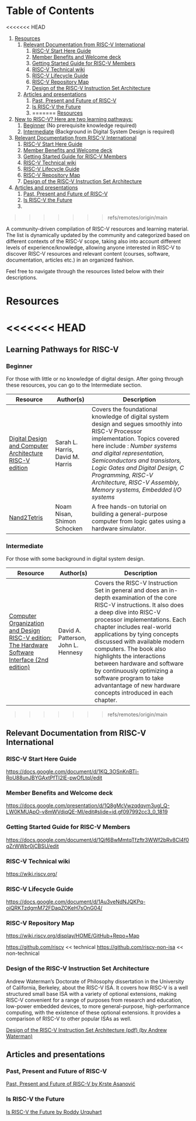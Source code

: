 
# Table of Contents

<<<<<<< HEAD
1.  [Resources](#org3034770)
    1.  [Relevant Documentation from RISC-V International](#org4c40d8b)
        1.  [RISC-V Start Here Guide](#org30879ac)
        2.  [Member Benefits and Welcome deck](#org8836e21)
        3.  [Getting Started Guide for RISC-V Members](#org94a40fb)
        4.  [RISC-V Technical wiki](#orge26b766)
        5.  [RISC-V Lifecycle Guide](#org35cdc5a)
        6.  [RISC-V Repository Map](#org64e814d)
        7.  [Design of the RISC-V Instruction Set Architecture](#orgd5fca53)
    2.  [Articles and presentations](#org449c1ef)
        1.  [Past, Present and Future of RISC-V](#org6a03807)
        2.  [Is RISC-V the Future](#orgf649224)
        3.  [](#org5c4429f)
=======
[Resources](#org2e337f9)
1. [New to RISC-V? Here are two learning pathways:](#org4ea67b3)
    1. [Beginner](#org5a672ea) (No prerequisite knowledge required)
    2. [Intermediate](#orgb463c7a) (Background in Digital System Design is required)
2.  [Relevant Documentation from RISC-V International](#orgb66ed4e)
    1.  [RISC-V Start Here Guide](#orgf775596)
    2.  [Member Benefits and Welcome deck](#orgef47f2b)
    3.  [Getting Started Guide for RISC-V Members](#org2c1f482)
    4.  [RISC-V Technical wiki](#orga06e5db)
    5.  [RISC-V Lifecycle Guide](#orgcf8aeeb)
    6.  [RISC-V Repository Map](#org62e6e3a)
    7.  [Design of the RISC-V Instruction Set Architecture](#orga38d912)
3.  [Articles and presentations](#org6221be0)
    1.  [Past, Present and Future of RISC-V](#orge113f34)
    2.  [Is RISC-V the Future](#org8eea08f)
    3.  [](#orgc991c5b)
>>>>>>> refs/remotes/origin/main

A community-driven compilation of RISC-V resources and learning material. The list is dynamically
updated by the community and categorized based on different contexts of the RISC-V scope, taking
also into account different levels of experience/knowledge, allowing anyone interested in RISC-V to
discover RISC-V resources and relevant content (courses, software, documentation, articles etc.) in
an organized fashion.

Feel free to navigate through the resources listed below with their descriptions. 


<a id="org3034770"></a>

# Resources


<<<<<<< HEAD
<a id="org4c40d8b"></a>
=======
<a id="org4ea67b3"></a>

## Learning Pathways for RISC-V

<a id="org5a672ea"></a>

### Beginner 
For those with little or no knowledge of digital design. After going through these resources, you can go to the Intermediate section.


| Resource  |  Author(s) | Description  |
|---|---|---|
| [Digital Design and Computer Architecture RISC-V edition](https://www.amazon.com/Digital-Design-Computer-Architecture-RISC-V/dp/0128200642/ref=sr_1_5?crid=1Y6VGCXHTB99I&keywords=digital+design+and+computer+architecture&qid=1659609065&sprefix=digital+design+and+computer+architecture%2Caps%2C135&sr=8-5)  | Sarah L. Harris, David M. Harris   | Covers the foundational knowledge of digital system design and segues smoothly into RISC-V Processor implementation. Topics covered here include : *Number systems and digital representation, Semiconductors and transistors, Logic Gates and Digital Design, C Programming, RISC-V Architecture, RISC-V Assembly, Memory systems, Embedded I/O systems* |
| [Nand2Tetris](https://www.nand2tetris.org/) | Noam Nisan, Shimon Schocken | A free hands-on tutorial on building a general-purpose computer from logic gates using a hardware simulator. |

<a id="orgb463c7a"></a>

### Intermediate 
For those with some background in digital system design.


| Resource  |  Author(s) | Description  |
|---|---|---|
| [Computer Organization and Design RISC-V edition: The Hardware Software Interface (2nd edition)](https://www.amazon.com/Computer-Organization-Design-RISC-V-Architecture/dp/0128203315/ref=tmm_pap_swatch_0?_encoding=UTF8&qid=&sr=) | David A. Patterson, John L. Hennesy | Covers the RISC-V Instruction Set in general and does an in-depth examination of the core RISC-V instructions. It also does a deep dive into RISC-V processor implementations. Each chapter includes real-world applications by tying concepts discussed with available modern computers. The book also highlights the interactions between hardware and software by continuously optimizing a software program to take advantantage of new hardware concepts introduced in each chapter. |


<a id="orgb66ed4e"></a>
>>>>>>> refs/remotes/origin/main

## Relevant Documentation from RISC-V International


<a id="org30879ac"></a>

### RISC-V Start Here Guide

<https://docs.google.com/document/d/1KQ_3OSnKnBTi-RoU88unJBYGAxtPfTI2lE-pwOfLtqI/edit>


<a id="org8836e21"></a>

### Member Benefits and Welcome deck

<https://docs.google.com/presentation/d/1Q8gMcVwzqdqym3ugl_Q-LW0KMUApO-v8mWVdjqQE-MI/edit#slide=id.gf097992cc3_0_1819>


<a id="org94a40fb"></a>

### Getting Started Guide for RISC-V Members

<https://docs.google.com/document/d/1Qjf6BwMmtqTfzftr3WWf2bRv8Cl4f0qZrWWbr0jCBSU/edit>


<a id="orge26b766"></a>

### RISC-V Technical wiki

<https://wiki.riscv.org/>


<a id="org35cdc5a"></a>

### RISC-V Lifecycle Guide

<https://docs.google.com/document/d/1Au3veNdNJQKPq-oiQRKTzdgmM72FDaqZOKeH7sOnG04/>


<a id="org64e814d"></a>

### RISC-V Repository Map

<https://wiki.riscv.org/display/HOME/GitHub+Repo+Map>

<https://github.com/riscv> << technical
<https://github.com/riscv-non-isa> << non-technical


<a id="orgd5fca53"></a>

### Design of the RISC-V Instruction Set Architecture

Andrew Waterman’s Doctorate of Philosophy dissertation in the University of California,
Berkeley, about the RISC-V ISA. It covers how RISC-V is a well structured small base ISA with a
variety of optional extensions, making RISC-V convenient for a range of purposes from research
and education, low-power embedded devices, to more general-purpose, high-performance computing,
with the existence of these optional extensions. It provides a comparison of RISC-V to other
popular ISAs as well.

[Design of the RISC-V Instruction Set Architecture (pdf) (by Andrew Waterman)](https://www2.eecs.berkeley.edu/Pubs/TechRpts/2016/EECS-2016-1.pdf)


<a id="org449c1ef"></a>

## Articles and presentations


<a id="org6a03807"></a>

### Past, Present and Future of RISC-V

[Past, Present and Future of RISC-V by Krste Asanović](https://www.youtube.com/watch?v=RrVRMFjYti0)


<a id="orgf649224"></a>

### Is RISC-V the Future

[Is RISC-V the Future by Roddy Urquhart](https://semiengineering.com/is-risc-v-the-future/ )


<a id="org5c4429f"></a>

### 

